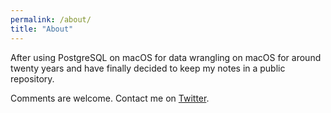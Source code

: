 ```yaml
---
permalink: /about/
title: "About"
---
```


After using PostgreSQL on macOS for data wrangling on macOS for around twenty years and have finally decided to keep my notes in a public repository.

Comments are welcome. Contact me on [Twitter](https://twitter.com/postgresqlstan).
